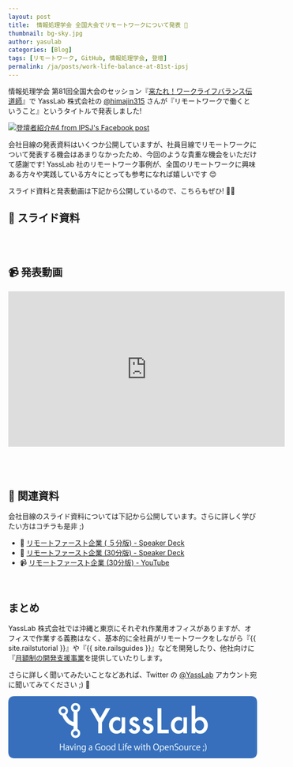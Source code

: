 ```yaml
---
layout: post
title:  情報処理学会 全国大会でリモートワークについて発表 🏡
thumbnail: bg-sky.jpg
author: yasulab
categories: [Blog]
tags: [リモートワーク, GitHub, 情報処理学会, 登壇]
permalink: /ja/posts/work-life-balance-at-81st-ipsj
---
```


情報処理学会 第81回全国大会のセッション『[来たれ！ワークライフバランス伝道師](https://www.gakkai-web.net/gakkai/ipsj/81/event/html/event/B-9.html)』で YassLab 株式会社の [@himajin315](https://twitter.com/himajin315) さんが『リモートワークで働くということ』というタイトルで発表しました!

[![登壇者紹介#4 from IPSJ's Facebook post](https://i.gyazo.com/b50017533e2d7a4ad4c432c7d186ead1.jpg)](https://www.facebook.com/ipsjInfoWP/photos/a.625169544578214/625172724577896/?type=3&theater)

会社目線の発表資料はいくつか公開していますが、社員目線でリモートワークについて発表する機会はあまりなかったため、今回のような貴重な機会をいただけて感謝です! YassLab 社のリモートワーク事例が、全国のリモートワークに興味ある方々や実践している方々にとっても参考になれば嬉しいです 😊

スライド資料と発表動画は下記から公開しているので、こちらもぜひ! 👀✨

## 📜 スライド資料

<div style="margin-bottom: 80px;">
  <script async class="speakerdeck-embed" data-id="b223a0b4df8545fca3ff7c7daecd2212" data-ratio="1.33333333333333" src="//speakerdeck.com/assets/embed.js"></script>
</div>

## 📹 発表動画

<div class="video" style="margin-bottom: 80px;">
  <iframe width="560" height="315" src="https://www.youtube.com/embed/Mglyq2kQOSA?rel=0&autoplay=0&showinfo=0&controls=1&fs=1&modestbranding=0" frameborder="0" allow="accelerometer; autoplay; encrypted-media; gyroscope; picture-in-picture" allowfullscreen></iframe>
</div>

## 🏢 関連資料

会社目線のスライド資料については下記から公開しています。さらに詳しく学びたい方はコチラも是非 ;)

- 📜 [リモートファースト企業 ( ５分版) - Speaker Deck](https://speakerdeck.com/yasulab/remote-first-company-in-5min)
- 📜 [リモートファースト企業 (30分版) - Speaker Deck](https://speakerdeck.com/yasslab/remote-first-company)
- 📹 [リモートファースト企業 (30分版) - YouTube](https://www.youtube.com/watch?v=nAdcD2UMnPE)

<br>

## まとめ

YassLab 株式会社では沖縄と東京にそれぞれ作業用オフィスがありますが、オフィスで作業する義務はなく、基本的に全社員がリモートワークをしながら『{{ site.railstutorial }}』や『{{ site.railsguides }}』などを開発したり、他社向けに『[月額制の開発支援事業](/ja/agile)を提供していたりします。

さらに詳しく聞いてみたいことなどあれば、Twitter の [@YassLab](https://twitter.com/YassLab) アカウント宛に聞いてみてください ;) 🐣

[![YassLab Inc.](/img/logo_800x200.png)](/)


